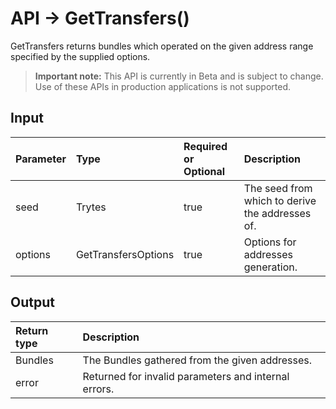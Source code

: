 # API -> GetTransfers()
GetTransfers returns bundles which operated on the given address range specified by the supplied options.
> **Important note:** This API is currently in Beta and is subject to change. Use of these APIs in production applications is not supported.


## Input

| Parameter       | Type | Required or Optional | Description |
|:---------------|:--------|:--------| :--------|
| seed | Trytes | true | The seed from which to derive the addresses of.  |
| options | GetTransfersOptions | true | Options for addresses generation.  |




## Output

| Return type     | Description |
|:---------------|:--------|
| Bundles | The Bundles gathered from the given addresses. |
| error | Returned for invalid parameters and internal errors. |



